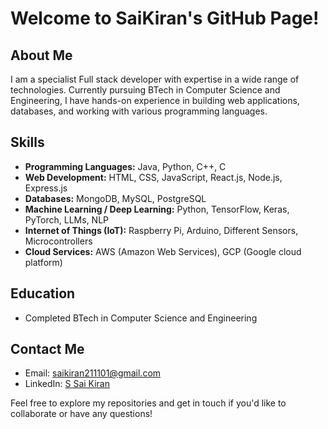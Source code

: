 # Welcome to SaiKiran's GitHub Page!

## About Me

I am a specialist Full stack developer with expertise in a wide range of technologies. Currently pursuing BTech in Computer Science and Engineering, I have hands-on experience in building web applications, databases, and working with various programming languages.

## Skills

- **Programming Languages:** Java, Python, C++, C
- **Web Development:** HTML, CSS, JavaScript, React.js, Node.js, Express.js
- **Databases:** MongoDB, MySQL, PostgreSQL
- **Machine Learning / Deep Learning:** Python, TensorFlow, Keras, PyTorch, LLMs, NLP
- **Internet of Things (IoT):** Raspberry Pi, Arduino, Different Sensors, Microcontrollers
- **Cloud Services:** AWS (Amazon Web Services), GCP (Google cloud platform)

## Education

- Completed BTech in Computer Science and Engineering

## Contact Me

- Email: saikiran211101@gmail.com
- LinkedIn: [S Sai Kiran](https://www.linkedin.com/in/sai-kiran-saripilli/)

Feel free to explore my repositories and get in touch if you'd like to collaborate or have any questions!

